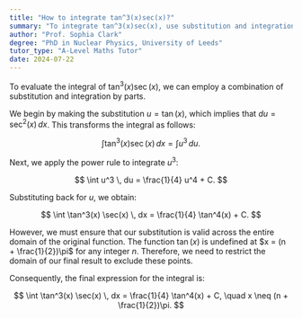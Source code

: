 ```yaml
---
title: "How to integrate tan^3(x)sec(x)?"
summary: "To integrate tan^3(x)sec(x), use substitution and integration by parts."
author: "Prof. Sophia Clark"
degree: "PhD in Nuclear Physics, University of Leeds"
tutor_type: "A-Level Maths Tutor"
date: 2024-07-22
---
```


To evaluate the integral of $\tan^3(x) \sec(x)$, we can employ a combination of substitution and integration by parts.

We begin by making the substitution $u = \tan(x)$, which implies that $du = \sec^2(x) \, dx$. This transforms the integral as follows:

$$
\int \tan^3(x) \sec(x) \, dx = \int u^3 \, du.
$$

Next, we apply the power rule to integrate $u^3$:

$$
\int u^3 \, du = \frac{1}{4} u^4 + C.
$$

Substituting back for $u$, we obtain:

$$
\int \tan^3(x) \sec(x) \, dx = \frac{1}{4} \tan^4(x) + C.
$$

However, we must ensure that our substitution is valid across the entire domain of the original function. The function $\tan(x)$ is undefined at $x = (n + \frac{1}{2})\pi$ for any integer $n$. Therefore, we need to restrict the domain of our final result to exclude these points.

Consequently, the final expression for the integral is:

$$
\int \tan^3(x) \sec(x) \, dx = \frac{1}{4} \tan^4(x) + C, \quad x \neq (n + \frac{1}{2})\pi.
$$
    